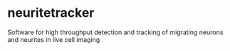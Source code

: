 # neuritetracker
Software for high throughput detection and tracking of migrating neurons and neurites in live cell imaging
